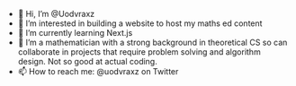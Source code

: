- 👋 Hi, I’m @Uodvraxz
- 👀 I’m interested in building a website to host my maths ed content
- 🌱 I’m currently learning Next.js
- 💞️ I’m a mathematician with a strong background in theoretical CS so can collaborate in projects that require problem solving and algorithm design. Not so good at actual coding. 
- 📫 How to reach me: @uodvraxz on Twitter

<!---
Uodvraxz/Uodvraxz is a ✨ special ✨ repository because its `README.md` (this file) appears on your GitHub profile.
You can click the Preview link to take a look at your changes.
--->
